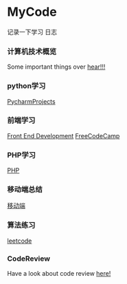# MyCode
记录一下学习 日志

### 计算机技术概览

Some important things over [hear!!!](http://matt.might.net/articles/what-cs-majors-should-know/)

### python学习 

[PycharmProjects](https://github.com/FLYKingdom/MyCode/tree/master/PycharmProjects)

### 前端学习

[Front End Development](https://github.com/FLYKingdom/MyCode/tree/master/Front%20End%20Development)
[FreeCodeCamp](https://www.freecodecamp.cn/home)

### PHP学习

[PHP](https://github.com/FLYKingdom/MyCode/tree/master/PHP)

### 移动端总结

[移动端](https://github.com/FLYKingdom/MyCode/tree/master/%E7%A7%BB%E5%8A%A8%E7%AB%AF)

### 算法练习 

[leetcode](https://leetcode-cn.com/problemset/all/)

### CodeReview

Have a look about code review [here!](https://thenewstack.io/linkedin-code-review/)

